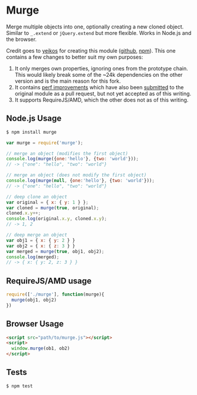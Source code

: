# Murge

Merge multiple objects into one, optionally creating a new cloned object.
Similar to `_.extend` or `jQuery.extend` but more flexible. Works in Node.js
and the browser.

Credit goes to [yeikos](https://github.com/yeikos) for creating this module
([github](https://github.com/yeikos/js.merge), [npm](https://www.npmjs.org/package/merge)).
This one contains a few changes to better suit my own purposes:

 1. It only merges own properties, ignoring ones from the prototype chain. This would likely break some of the ~24k dependencies on the other version and is the main reason for this fork.
 2. It contains [perf improvements](http://jsperf.com/merge-test) which have also been [submitted](https://github.com/yeikos/js.merge/pull/11) to the original module as a pull request, but not yet accepted as of this writing.
 3. It supports RequireJS/AMD, which the other does not as of this writing.

## Node.js Usage

```sh
$ npm install murge
```

```js
var murge = require('murge');

// merge an object (modifies the first object)
console.log(murge({one:'hello'}, {two: 'world'}));
// -> {"one": "hello", "two": "world"}

// merge an object (does not modify the first object)
console.log(murge(null, {one:'hello'}, {two: 'world'}));
// -> {"one": "hello", "two": "world"}

// deep clone an object
var original = { x: { y: 1 } };
var cloned = murge(true, original);
cloned.x.y++;
console.log(original.x.y, cloned.x.y);
// -> 1, 2

// deep merge an object
var obj1 = { x: { y: 2 } }
var obj2 = { x: { z: 3 } }
var merged = murge(true, obj1, obj2);
console.log(merged);
// -> { x: { y: 2, z: 3 } }
```

## RequireJS/AMD usage

```js
require(['./murge'], function(murge){
  murge(obj1, obj2)
})
```

## Browser Usage

```html
<script src="path/to/murge.js"></script>
<script>
  window.murge(ob1, ob2)
</script>
```

## Tests

```sh
$ npm test
```
